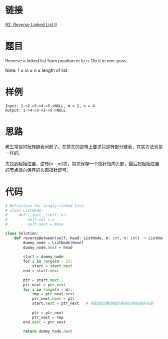 # 链接
[92. Reverse Linked List II](https://leetcode.com/problems/reverse-linked-list-ii/)

# 题目
Reverse a linked list from position m to n. Do it in one-pass.

Note: 1 ≤ m ≤ n ≤ length of list.

# 样例
```
Input: 1->2->3->4->5->NULL, m = 2, n = 4
Output: 1->4->3->2->5->NULL
```

# 思路
老生常谈的反转链表问题了。在原先的逆转上要求只逆转部分链表，其实方法也是一样的。

先找到起始位置，逆转(n - m)次，每次保存一个指针指向头部，最后把起始位置的节点指向保存的头部指针即可。

# 代码
```python
# Definition for singly-linked list.
# class ListNode:
#     def __init__(self, x):
#         self.val = x
#         self.next = None

class Solution:
    def reverseBetween(self, head: ListNode, m: int, n: int) -> ListNode:
        dummy_node = ListNode(None)
        dummy_node.next = head
        
        start = dummy_node
        for i in range(m - 1):
            start = start.next
        end = start.next
            
        ptr = start.next
        ptr_next = ptr.next
        for i in range(n - m):
            tmp = ptr_next.next
            ptr_next.next = ptr
            start.next = ptr_next   # 将起始位置的指针指向反转链表的头部
            
            ptr = ptr_next
            ptr_next = tmp
        end.next = ptr_next
        
        return dummy_node.next
        
```